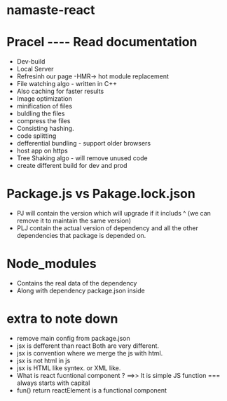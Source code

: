 # namaste-react
# Pracel ---- Read documentation
- Dev-build
- Local Server
- Refresinh our page -HMR-> hot module replacement
- File watching algo - written in C++
- Also caching for faster results
- Image optimization
- minification of files
- buldling the files
- compress the files
- Consisting hashing.
- code splitting
- defferential bundling - support older browsers
- host app on https
- Tree Shaking algo - will remove unused code 
- create different build for dev and prod
# Package.js vs Pakage.lock.json
- PJ will contain the version which will upgrade if it includs ^ (we can remove it to maintain the same version)
- PLJ contain the actual version of dependency and all the other dependencies that package is depended on.


# Node_modules
- Contains the real data of the dependency
- Along with dependency package.json inside


# extra to note down 
- remove main config from package.json
- jsx is defferent than react Both are very different.
- jsx is convention where we merge the js with html.
- jsx is not html in js
- jsx is HTML like syntex. or XML like.
- What is react fucntional component ? ==>> It is simple JS function === always starts with capital
- fun() return reactElement is a functional component